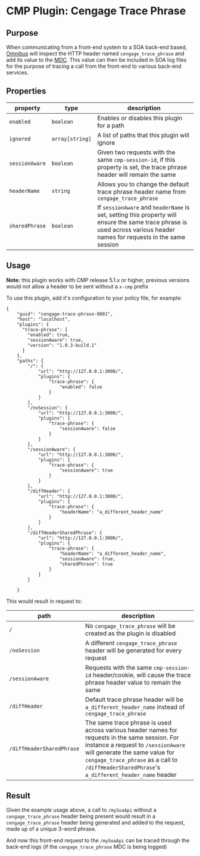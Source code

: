 # CMP Plugin: Cengage Trace Phrase

## Purpose

When communicating from a front-end system to a SOA back-end based, [Omnibus](http://stash.corp.web:7990/projects/SOCOM/repos/logging-utils/browse/jaxrs/src/main/java/com/cengage/socom/logging/jaxrs/ContainerTracePhraseFilter.java)
will inspect the HTTP header named `cengage_trace_phrase` and add its value to the [MDC](https://logback.qos.ch/manual/mdc.html).
This value can then be included in SOA log files for the purpose of tracing a call from the front-end to various back-end services.

## Properties

| property       | type            | description                                                                                                                                                             |
|----------------|-----------------|-------------------------------------------------------------------------------------------------------------------------------------------------------------------------|
| `enabled`      | `boolean`       | Enables or disables this plugin for a path                                                                                                                              |
| `ignored`      | `array[string]` | A list of paths that this plugin will ignore                                                                                                                            |
| `sessionAware` | `boolean`       | Given two requests with the same `cmp-session-id`, if this property is set, the trace phrase header will remain the same                                                |
| `headerName`   | `string`        | Allows you to change the default trace phrase header name from `cengage_trace_phrase`                                                                                   |
| `sharedPhrase` | `boolean`       | If `sessionAware` and `headerName` is set, setting this property will ensure the same trace phrase is used across various header names for requests in the same session |

## Usage

**Note:** this plugin works with CMP release 5.1.x or higher, previous versions would not allow a header to be sent
without a `x-cmp` prefix

To use this plugin, add it's configuration to your policy file, for example:

```
{
    "guid": "cengage-trace-phrase-0001",
    "host": "localhost",
    "plugins": {
      "trace-phrase": {
        "enabled": true,
        "sessionAware": true,
        "version": "1.0.3-build.1"
      }
    },
    "paths": {
        "/": {
            "url": "http://127.0.0.1:3000/",
            "plugins": {
                "trace-phrase": {
                    "enabled": false
                }
            }
        },
        "/noSession": {
            "url": "http://127.0.0.1:3000/",
            "plugins": {
                "trace-phrase": {
                    "sessionAware": false
                }
            }
        },
        "/sessionAware": {
            "url": "http://127.0.0.1:3000/",
            "plugins": {
                "trace-phrase": {
                    "sessionAware": true
                }
            }
        },
        "/diffHeader": {
            "url": "http://127.0.0.1:3000/",
            "plugins": {
                "trace-phrase": {
                    "headerName": "a_different_header_name"
                }
            }
        },
        "/diffHeaderSharedPhrase": {
            "url": "http://127.0.0.1:3000/",
            "plugins": {
                "trace-phrase": {
                    "headerName": "a_different_header_name",
                    "sessionAware": true,
                    "sharedPhrase": true
                }
            }
        }

    }

```

This would result in request to:

| path                      | description                                                                                                                                                                                                                                                              |
|---------------------------|--------------------------------------------------------------------------------------------------------------------------------------------------------------------------------------------------------------------------------------------------------------------------|
| `/`                       | No `cengage_trace_phrase` will be created as the plugin is disabled                                                                                                                                                                                                      |
| `/noSession`              | A different `cengage_trace_phrase` header will be generated for every request                                                                                                                                                                                            |
| `/sessionAware`           | Requests with the same `cmp-session-id` header/cookie, will cause the trace phrase header value to remain the same                                                                                                                                                       |
| `/diffHeader`             | Default trace phrase header will be `a_different_header_name` instead of  `cengage_trace_phrase`                                                                                                                                                                         |
| `/diffHeaderSharedPhrase` | The same trace phrase is used across various header names for requests in the same session. For instance a request to `/sessionAware` will generate the same value for `cengage_trace_phrase` as a call to `/diffHeaderSharedPhrase`'s `a_different_header_name` header  |

## Result

Given the example usage above, a call to `/mySoaApi` without a `cengage_trace_phrase` header being present would result
in a `cengage_trace_phrase` header being generated and added to the request, made up of a unique 3-word phrase.

And now this front-end request to the `/mySoaApi` can be traced through the back-end logs (if the `cengage_trace_phrase` MDC
is being logged)
